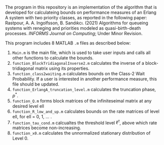 The program in this repository is an implementation of the algorithm that is developed for calculateing bounds on performance measures of an Erlang A system with two priority classes, as reported in the following paper:
Rastpour, A. A. Ingolfsson, B. Sandıkcı. (2021) Algorithms for queueing systems with reneging and priorities modeled as quasi-birth-death processes. *INFORMS Journal on Computing*; Under Minor Revision.

This program includes 8 MATLAB `.m` files as described below:
1. `Main.m` is the main file, which is used to take user inputs and calls all other functions to calculate the bounds.
2. `function_BlockTridiagonalInverse2.m` calculates the inverse of a block-tridiagonal matrix using its properties.
3. `function_class2waiting.m` calculates bounds on the Class-2 Wait Probability. If a user is interested in another performance measure, this file should be updated.
4. `function_ErlangA_truncation_level.m` calculates the truncation phase, $p^\ast$.
5. `function_Q.m` forms block matrices of the infiniteseimal matrix at any desired level ell
6. `function_R_low_and_up.m` calculates bounds on the rate matrices of level ell, for ell = 0, 1, ... .
7. `function_tau_cond.m` calcualtes the threshold level $\ell^\tau$, above which rate matrices become non-increasing.
8. `function_x0.m` calculates the unnormalized stationary distribution of Level 0.
